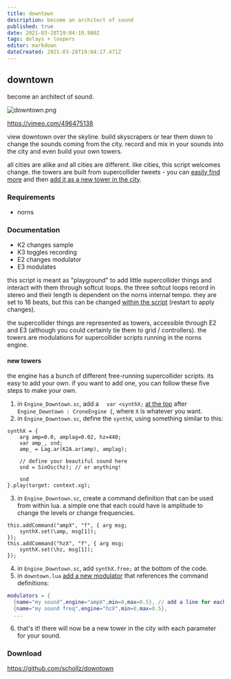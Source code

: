 ```yaml
---
title: downtown
description: become an architect of sound
published: true
date: 2021-03-28T19:04:19.980Z
tags: delays + loopers
editor: markdown
dateCreated: 2021-03-28T19:04:17.471Z
---
```


## downtown

become an architect of sound.

![downtown.png](/community/infinitedigits/downtown.png)

https://vimeo.com/496475138

view downtown over the skyline. build skyscrapers or tear them down to change the sounds coming from the city. record and mix in your sounds into the city and even build your own towers.

all cities are alike and all cities are different. like cities, this script welcomes change. the towers are built from supercollider tweets - you can [easily find more](https://twitter.com/search?q=SinOsc%20(%23supercollider%20OR%20%23sc%20OR%20%23sctweet)&src=typed_query&f=live) and then [add it as a new tower in the city](https://github.com/schollz/infinitedigits/tree/master/1#new-towers).

### Requirements

- norns

### Documentation

- K2 changes sample
- K3 toggles recording
- E2 changes modulator
- E3 modulates

this script is meant as "playground" to add little supercollider things and interact with them through softcut loops. the three softcut loops record in stereo and their length is dependent on the norns internal tempo. they are set to 16 beats, but this can be changed [within the script](https://github.com/schollz/downtown/blob/228e087d3c298c2fef9077438173ce77687db969/downtown.lua#L22) (restart to apply changes).

the supercollider things are represented as towers, accessible through E2 and E3 (although you could certainly tie them to grid / controllers). the towers are modulations for supercollider scripts running in the norns engine.

#### new towers

the engine has a bunch of different free-running supercollider scripts. its easy to add your own. if you want to add one, you can follow these five steps to make your own.

1. in `Engine_Downtown.sc`, add a `  var <synthX;` [at the top](https://github.com/schollz/downtown/blob/228e087d3c298c2fef9077438173ce77687db969/lib/Engine_Downtown.sc#L20) after `Engine_Downtown : CroneEngine {`, where `X` is whatever you want.
2. in `Engine_Downtown.sc`, define the `synthX`, using something similar to this:

```supercollider
synthX = {
    arg amp=0.0, amplag=0.02, hz=440;
    var amp_, snd;
    amp_ = Lag.ar(K2A.ar(amp), amplag);

    // define your beautiful sound here
    snd = SinOsc(hz); // or anything!

    snd
}.play(target: context.xg);
```

3. in `Engine_Downtown.sc`, create a command definition that can be used from within lua. a simple one that each could have is amplitude to change the levels or change frequencies.

```supercollider
this.addCommand("ampX", "f", { arg msg;
    synthX.set(\amp, msg[1]);
});
this.addCommand("hzX", "f", { arg msg;
    synthX.set(\hz, msg[1]);
});
```

4. in `Engine_Downtown.sc`, add `synthX.free;` at the bottom of the code.
5. in `downtown.lua` [add a new modulator](https://github.com/schollz/downtown/blob/228e087d3c298c2fef9077438173ce77687db969/downtown.lua#L27) that references the command definitions:

```lua
modulators = {  
  {name="my sound",engine="ampX",min=0,max=0.5}, // add a line for each thing to modulate
  {name="my sound freq",engine="hzX",min=0,max=0.5}, 
  ...
```

6. that's it! there will now be a new tower in the city with each parameter for your sound.



### Download

https://github.com/schollz/downtown